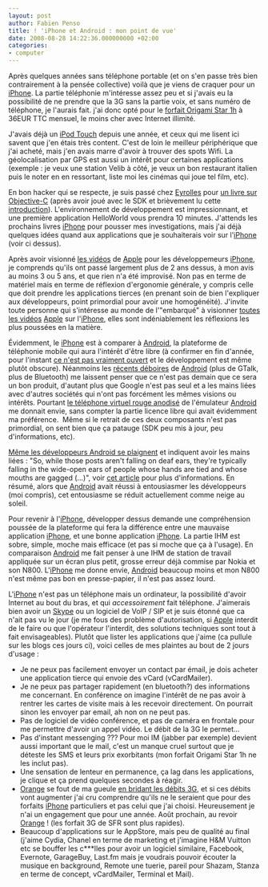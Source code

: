 ```yaml
---
layout: post
author: Fabien Penso
title: ! 'iPhone et Android : mon point de vue'
date: 2008-08-28 14:22:36.000000000 +02:00
categories:
- computer
---
```

Après quelques années sans téléphone portable (et on s'en passe très bien contrairement à la pensée collective) voilà que je viens de craquer pour un <a href="http://www.apple.com/fr/iphone/">iPhone</a>. La partie téléphonie m'intéresse assez peu et si j'avais eu la possibilité de ne prendre que la 3G sans la partie voix, et sans numéro de téléphone, je l'aurais fait. j'ai donc opté pour le <a href="http://sites.orange.fr/boutique/files/html/pe_pack_slstar_iphone.html">forfait Origami Star 1h</a> à 36EUR TTC mensuel, le moins cher avec Internet illimité.

J'avais déjà un <a href="http://www.apple.com/fr/ipodtouch/">iPod Touch</a> depuis une année, et ceux qui me lisent ici savent que j'en étais très content. C'est de loin le meilleur périphérique que j'ai acheté, mais j'en avais marre d'avoir à trouver des spots Wifi. La géolocalisation par GPS est aussi un intérêt pour certaines applications (exemple : je veux une station Velib à côté, je veux un bon restaurant italien puis le noter en en ressortant, liste moi les cinémas qui joue tel film, etc).

En bon hacker qui se respecte, je suis passé chez <a href="http://www.eyrolles.com/">Eyrolles</a> pour <a href="http://www.eyrolles.com/Informatique/Livre/9780321503619/livre-cocoa-programming-for-mac-os-x.php">un livre sur Objective-C</a> (après avoir joué avec le SDK et brièvement lu cette<a href="http://developer.apple.com/documentation/Cocoa/Conceptual/ObjectiveC/Introduction/chapter_1_section_1.html#//apple_ref/doc/uid/TP30001163-CH1-SW2"> introduction</a>). L'environnement de développement est impressionnant, et une première application HelloWorld vous prendra 10 minutes. J'attends les prochains livres <a href="http://www.apple.com/fr/iphone/">iPhone</a> pour pousser mes investigations, mais j'ai déjà quelques idées quand aux applications que je souhaiterais voir sur l'<a href="http://www.apple.com/fr/iphone/">iPhone</a> (voir ci dessus).

Après avoir visionné <a href="http://developer.apple.com/iphone/">les vidéos</a> de <a href="http://www.apple.com/fr/">Apple</a> pour les développemeurs <a href="http://www.apple.com/fr/iphone/">iPhone</a>, je comprends qu'ils ont passé largement plus de 2 ans dessus, à mon avis au moins 3 ou 5 ans, et que rien n'a été improvisé. Non pas en terme de matériel mais en terme de réflexion d'ergonomie générale, y compris celle que doit prendre les applications tierces (en prenant soin de bien l'expliquer aux développeurs, point primordial pour avoir une homogénéité). J'invite toute personne qui s'intéresse au monde de l'"embarqué" à visionner <a href="http://developer.apple.com/iphone/">toutes les vidéos</a> <a href="http://www.apple.com/fr/">Apple</a> sur l'<a href="http://www.apple.com/fr/iphone/">iPhone</a>, elles sont indéniablement les réflexions les plus poussées en la matière.

Évidemment, le <a href="http://www.apple.com/fr/iphone/">iPhone</a> est à comparer à <a href="http://code.google.com/android/">Android</a>, la plateforme de téléphonie mobile qui aura l'intérêt d'être libre (à confirmer en fin d'année, pour l'instant <a href="http://arstechnica.com/news.ars/post/20080715-googles-android-platform-not-so-open-after-all.html">ce n'est pas vraiment ouvert</a> et le développement est même plutôt obscure). Néanmoins les <a href="http://android-developers.blogspot.com/2008/08/some-information-on-apis-removed-in.html">récents déboires</a> de <a href="http://code.google.com/android/">Android</a> (plus de GTalk, plus de Bluetooth) me laissent penser que ce n'est pas demain que ce sera un bon produit, d'autant plus que Google n'est pas seul et a les mains liées avec d'autres sociétés qui n'ont pas forcément les mêmes visions ou intérêts. Pourtant <a href="http://media.arstechnica.com/news.media/180/android_browse.png">le téléphone virtuel rouge anodisé</a> de l'émulateur <a href="http://code.google.com/android/">Android</a> me donnait envie, sans compter la partie licence libre qui avait évidemment ma préférence.  Même si le retrait de ces deux composants n'est pas primordial, on sent bien que ça patauge (SDK peu mis à jour, peu d'informations, etc).

<a href="http://groups.google.com/group/android-discuss/msg/fa17b0e011a3b8db">Même les développeurs Android se plaignent</a> et indiquent avoir les mains liées : "So, while those posts aren't falling on deaf ears, they're typically falling in the wide-open ears of people whose hands are tied and whose mouths are gagged (...)", voir <a href="http://www.readwriteweb.com/archives/gphone_rumors_and_android_developers_revolt.php">cet article</a> pour plus d'informations. En résumé, alors que <a href="http://code.google.com/android/">Android</a> avait réussi à entousiasmer les développeurs (moi compris), cet entousiasme se réduit actuellement comme neige au soleil.

Pour revenir à l'<a href="http://www.apple.com/fr/iphone/">iPhone</a>, développer dessus demande une compréhension poussée de la plateforme qui fera la différence entre une mauvaise application <a href="http://www.apple.com/fr/iphone/">iPhone</a>, et une bonne application <a href="http://www.apple.com/fr/iphone/">iPhone</a>. La partie IHM est sobre, simple, moche mais efficace (et pas si moche que ça à l'usage). En comparaison <a href="http://code.google.com/android/">Android</a> me fait penser à une IHM de station de travail  appliquée sur un écran plus petit, grosse erreur déjà commise par Nokia et son N800. L'<a href="http://www.apple.com/fr/iphone/">iPhone</a> me donne envie, <a href="http://code.google.com/android/">Android</a> beaucoup moins et mon N800 n'est même pas bon en presse-papier, il n'est pas assez lourd.

L'<a href="http://www.apple.com/fr/iphone/">iPhone</a> n'est pas un téléphone mais un ordinateur, la possibilité d'avoir Internet au bout du bras, et qui <em>accessoirement</em> fait téléphone. J'aimerais bien avoir un <a href="http://www.skype.com/">Skype</a> ou un logiciel de VoIP / SIP et je suis étonné que ca n'ait pas vu le jour (je me fous des problème d'autorisation, si <a href="http://www.apple.com/fr/">Apple</a> interdit de le faire ou que l'opérateur l'interdit, des solutions techniques sont tout à fait envisageables).
Plutôt que lister les applications que j'aime (ca pullule sur les blogs ces jours ci), <a href="http://www.apple.com/fr/iphone/"></a>voici celles de mes plaintes au bout de 2 jours d'usage :
<ul>
	<li>Je ne peux pas facilement envoyer un contact par émail, je dois acheter une application tierce qui envoie des vCard (vCardMailer).</li>
	<li>Je ne peux pas partager rapidement (en bluetooth?) des informations me concernant. En conférence on imagine l'intérêt de ne pas avoir à rentrer les cartes de visite mais à les recevoir directement. On pourrait sinon les envoyer par email, ah non on ne peut pas.</li>
	<li>Pas de logiciel de vidéo conférence, et pas de caméra en frontale pour me permettre d'avoir un appel vidéo. Le débit de la 3G le permet...</li>
	<li>Pas d'instant messenging ??? Pour moi IM (jabber par exemple) devient aussi important que le mail, c'est un manque cruel surtout que je déteste les SMS et leurs prix exorbitants (mon forfait Origami Star 1h ne les inclut pas).</li>
	<li>Une sensation de lenteur en permanence, ça lag dans les applications, je clique et ça prend quelques secondes à réagir.</li>
	<li><a href="http://www.orange.fr/">Orange</a> se fout de ma gueule <a href="http://www.iphonefr.com/viewtopic.php?id=20046&p=1">en bridant les débits 3G</a>, et si ces débits vont augmenter j'ai cru comprendre qu'ils ne le seraient que pour des forfaits <a href="http://www.apple.com/fr/iphone/">iPhone</a> particuliers et pas celui que j'ai choisi. Heureusement je n'ai un engagement que pour une année. Août prochain, au revoir <a href="http://www.orange.fr/">Orange</a> ! (les forfait 3G de SFR sont plus rapides).</li>
	<li>Beaucoup d'applications sur le AppStore, mais peu de qualité au final (j'aime Cydia, Chanel en terme de marketing et j'imagine H&M Vuitton etc se bouffer les c***lles pour avoir un logiciel similaire, Facebook, Evernote, GarageBuy, Last.fm mais je voudrais pouvoir écouter la musique en background, Remote une tuerie, pareil pour Shazam, Stanza en terme de concept, vCardMailer, Terminal et Mail).</li>
</ul>
